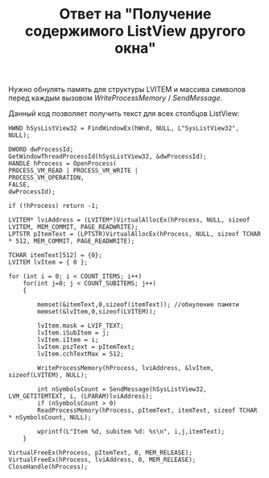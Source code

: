 ﻿---
title: "Ответ на \"Получение содержимого ListView другого окна\""
se.owner.user_id: 240512
se.owner.display_name: "MSDN.WhiteKnight"
se.owner.link: "https://ru.stackoverflow.com/users/240512/msdn-whiteknight"
se.answer_id: 773005
se.question_id: 768442
se.post_type: answer
se.is_accepted: True
---
<p>Нужно обнулять память для структуры LVITEM и массива символов перед каждым вызовом <em>WriteProcessMemory</em> / <em>SendMessage</em>.</p>

<p>Данный код позволяет получить текст для всех столбцов ListView:</p>

<pre><code>HWND hSysListView32 = FindWindowEx(hWnd, NULL, L"SysListView32", NULL);

DWORD dwProcessId;
GetWindowThreadProcessId(hSysListView32, &amp;dwProcessId);
HANDLE hProcess = OpenProcess(
PROCESS_VM_READ | PROCESS_VM_WRITE |
PROCESS_VM_OPERATION,
FALSE,
dwProcessId);

if (!hProcess) return -1;

LVITEM* lviAddress = (LVITEM*)VirtualAllocEx(hProcess, NULL, sizeof LVITEM, MEM_COMMIT, PAGE_READWRITE);
LPTSTR pItemText = (LPTSTR)VirtualAllocEx(hProcess, NULL, sizeof TCHAR * 512, MEM_COMMIT, PAGE_READWRITE);

TCHAR itemText[512] = {0};
LVITEM lvItem = { 0 };

for (int i = 0; i &lt; COUNT_ITEMS; i++)
    for(int j=0; j &lt; COUNT_SUBITEMS; j++)
    {

        memset(&amp;itemText,0,sizeof(itemText)); //обнуление памяти
        memset(&amp;lvItem,0,sizeof(LVITEM));

        lvItem.mask = LVIF_TEXT;
        lvItem.iSubItem = j;
        lvItem.iItem = i;
        lvItem.pszText = pItemText;
        lvItem.cchTextMax = 512;

        WriteProcessMemory(hProcess, lviAddress, &amp;lvItem, sizeof(LVITEM), NULL);

        int nSymbolsCount = SendMessage(hSysListView32, LVM_GETITEMTEXT, i, (LPARAM)lviAddress);
        if (nSymbolsCount &gt; 0)
        ReadProcessMemory(hProcess, pItemText, itemText, sizeof TCHAR * nSymbolsCount, NULL);

        wprintf(L"Item %d, subitem %d: %s\n", i,j,itemText);
    }

VirtualFreeEx(hProcess, pItemText, 0, MEM_RELEASE);
VirtualFreeEx(hProcess, lviAddress, 0, MEM_RELEASE);
CloseHandle(hProcess);
</code></pre>

